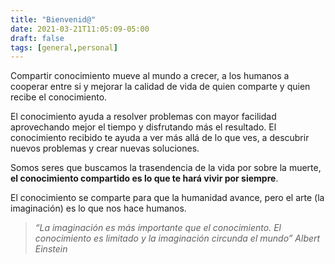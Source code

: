 ```yaml
---
title: "Bienvenid@"
date: 2021-03-21T11:05:09-05:00
draft: false
tags: [general,personal]
---
```


Compartir conocimiento mueve al mundo a crecer, a los humanos a cooperar entre si y mejorar la calidad de vida de quien comparte y quien recibe el conocimiento.

El conocimiento ayuda a resolver problemas con mayor facilidad aprovechando mejor el tiempo y disfrutando más el resultado. El conocimiento recibido te ayuda a ver más allá de lo que ves, a descubrir nuevos problemas y crear nuevas soluciones.

Somos seres que buscamos la trasendencia de la vida por sobre la muerte, **el conocimiento compartido es lo que te hará vivir por siempre**.

El conocimiento se comparte para que la humanidad avance, pero el arte (la imaginación) es lo que nos hace humanos.

> *“La imaginación es más importante que el conocimiento. El conocimiento es limitado y la imaginación circunda el mundo” Albert Einstein*
